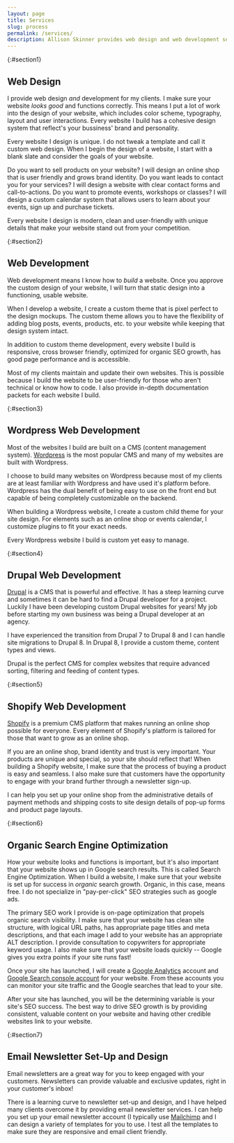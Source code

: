 ```yaml
---
layout: page
title: Services
slug: process
permalink: /services/
description: Allison Skinner provides web design and web development services that focus in custom theme development on a variety of platforms, such as Wordpress and Drupal.
---
```

{:#section1}
## Web Design
I provide web design *and* development for my clients. I make sure your website *looks good* and functions correctly. This means I put a lot of work into the design of your website, which includes color scheme, typography, layout and user interactions. Every website I build has a cohesive design system that reflect's your bussiness' brand and personality.

Every website I design is unique. I do not tweak a template and call it custom web design. When I begin the design of a website, I start with a blank slate and consider the goals of your website.

Do you want to sell products on your website? I will design an online shop that is user friendly and grows brand identity. Do you want leads to contact you for your services? I will design a website with clear contact forms and call-to-actions. Do you want to promote events, workshops or classes? I will design a custom calendar system that allows users to learn about your events, sign up and purchase tickets.

Every website I design is modern, clean and user-friendly with unique details that make your website stand out from your competition.

{:#section2}
## Web Development
Web development means I know how to *build* a website. Once you approve the custom design of your website, I will turn that static design into a functioning, usable website.

When I develop a website, I create a custom theme that is pixel perfect to the design mockups. The custom theme allows you to have the flexibility of adding blog posts, events, products, etc. to your website while keeping that design system intact.

In addition to custom theme development, every website I build is responsive, cross browser friendly, optimized for organic SEO growth, has good page performance and is accessible.

Most of my clients maintain and update their own websites. This is possible because I build the website to be user-friendly for those who aren't technical or know how to code. I also provide in-depth documentation packets for each website I build.


{:#section3}
## Wordpress Web Development
Most of the websites I build are built on a CMS (content management system). [Wordpress](https://wordpress.org/) is the most popular CMS and many of my websites are built with Wordpress.

I choose to build many websites on Wordpress because most of my clients are at least familiar with Wordpress and have used it's platform before. Wordpress has the dual benefit of being easy to use on the front end but capable of being completely customizable on the backend.

When building a Wordpress website, I create a custom child theme for your site design. For elements such as an online shop or events calendar, I customize plugins to fit your exact needs.

Every Wordpress website I build is custom yet easy to manage.

{:#section4}
## Drupal Web Development
[Drupal](https://www.drupal.org/) is a CMS that is powerful and effective. It has a steep learning curve and sometimes it can be hard to find a Drupal developer for a project. Luckily I have been developing custom Drupal websites for years! My job before starting my own business was being a Drupal developer at an agency.

I have experienced the transition from Drupal 7 to Drupal 8 and I can handle site migrations to Drupal 8. In Drupal 8, I provide a custom theme, content types and views.

Drupal is the perfect CMS for complex websites that require advanced sorting, filtering and feeding of content types.

{:#section5}
## Shopify Web Development
[Shopify](https://www.shopify.com/) is a premium CMS platform that makes running an online shop possible for everyone. Every element of Shopify's platform is tailored for those that want to grow as an online shop.

If you are an online shop, brand identity and trust is very important. Your products are unique and special, so your site should reflect that! When building a Shopify website, I make sure that the process of buying a product is easy and seamless. I also make sure that customers have the opportunity to engage with your brand further through a newsletter sign-up.

I can help you set up your online shop from the administrative details of payment methods and shipping costs to site design details of pop-up forms and product page layouts.


{:#section6}
## Organic Search Engine Optimization
How your website looks and functions is important, but it's also important that your website shows up in Google search results. This is called Search Engine Optimization. When I build a website, I make sure that your website is set up for success in *organic* search growth. Organic, in this case, means free. I do not specialize in "pay-per-click" SEO strategies such as google ads.

The primary SEO work I provide is on-page optimization that propels organic search visibility. I make sure that your website has clean site structure, with logical URL paths, has appropriate page titles and meta descriptions, and that each image I add to your website has an appropriate ALT description. I provide consultation to copywriters for appropriate keyword usage. I also make sure that your website loads quickly -- Google gives you extra points if your site runs fast!

Once your site has launched, I will create a [Google Analytics](https://analytics.google.com) account and [Google Search console account](https://search.google.com/search-console/about) for your website. From these accounts you can monitor your site traffic and the Google searches that lead to your site.

After your site has launched, you will be the determining variable is your site's SEO success. The best way to drive SEO growth is by providing consistent, valuable content on your website and having other credible websites link to your website.

{:#section7}
## Email Newsletter Set-Up and Design
Email newsletters are a great way for you to keep engaged with your customers. Newsletters can provide valuable and exclusive updates, right in your customer's inbox!

There is a learning curve to newsletter set-up and design, and I have helped many clients overcome it by providing email newsletter services.
I can help you set up your email newsletter account (I typically use [Mailchimp](https://mailchimp.com/) and I can design a variety of templates for you to use.
I test all the templates to make sure they are responsive and email client friendly.
